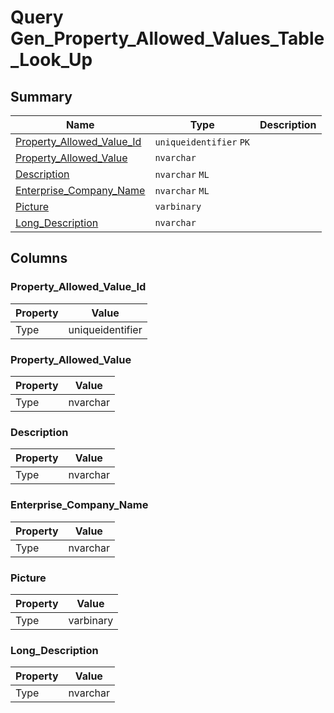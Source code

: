 # Query Gen_Property_Allowed_Values_Table_Look_Up


## Summary

| Name | Type | Description |
| - | - | --- |
|[Property_Allowed_Value_Id](#property_allowed_value_id)|`uniqueidentifier` `PK`||
|[Property_Allowed_Value](#property_allowed_value)|`nvarchar` ||
|[Description](#description)|`nvarchar` `ML`||
|[Enterprise_Company_Name](#enterprise_company_name)|`nvarchar` `ML`||
|[Picture](#picture)|`varbinary` ||
|[Long_Description](#long_description)|`nvarchar` ||

## Columns

### Property_Allowed_Value_Id

| Property | Value |
| - | - |
|Type|uniqueidentifier|

### Property_Allowed_Value

| Property | Value |
| - | - |
|Type|nvarchar|

### Description

| Property | Value |
| - | - |
|Type|nvarchar|

### Enterprise_Company_Name

| Property | Value |
| - | - |
|Type|nvarchar|

### Picture

| Property | Value |
| - | - |
|Type|varbinary|

### Long_Description

| Property | Value |
| - | - |
|Type|nvarchar|


